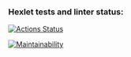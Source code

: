 ### Hexlet tests and linter status:
[![Actions Status](https://github.com/rinat-lucky/frontend-project-lvl1/workflows/hexlet-check/badge.svg)](https://github.com/rinat-lucky/frontend-project-lvl1/actions)

[![Maintainability](https://api.codeclimate.com/v1/badges/a99a88d28ad37a79dbf6/maintainability)](https://codeclimate.com/github/codeclimate/codeclimate/maintainability)
